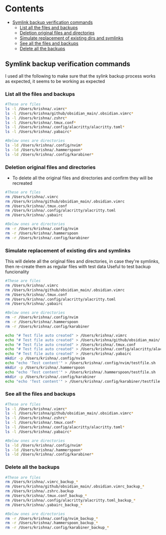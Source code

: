 # Contents

<!-- toc -->

- [Symlink backup verification commands](#symlink-backup-verification-commands)
  - [List all the files and backups](#list-all-the-files-and-backups)
  - [Deletion original files and directories](#deletion-original-files-and-directories)
  - [Simulate replacement of existing dirs and symlinks](#simulate-replacement-of-existing-dirs-and-symlinks)
  - [See all the files and backups](#see-all-the-files-and-backups)
  - [Delete all the backups](#delete-all-the-backups)

<!-- tocstop -->

## Symlink backup verification commands

I used all the following to make sure that the sylink backup process works as
expected, it seems to be working as expected

### List all the files and backups

```bash
#These are files
ls -l /Users/krishna/.vimrc*
ls -l /Users/krishna/github/obsidian_main/.obsidian.vimrc*
ls -l /Users/krishna/.zshrc*
ls -l /Users/krishna/.tmux.conf*
ls -l /Users/krishna/.config/alacritty/alacritty.toml*
ls -l /Users/krishna/.yabairc*

#Below ones are directories
ls -ld /Users/krishna/.config/nvim*
ls -ld /Users/krishna/.hammerspoon*
ls -ld /Users/krishna/.config/karabiner*
```

### Deletion original files and directories

- To delete all the original files and directories and confirm they will be
  recreated

```bash
#These are files
rm /Users/krishna/.vimrc
rm /Users/krishna/github/obsidian_main/.obsidian.vimrc
rm /Users/krishna/.tmux.conf
rm /Users/krishna/.config/alacritty/alacritty.toml
rm /Users/krishna/.yabairc

#Below ones are directories
rm -r /Users/krishna/.config/nvim
rm -r /Users/krishna/.hammerspoon
rm -r /Users/krishna/.config/karabiner
```

### Simulate replacement of existing dirs and symlinks

This will delete all the original files and directories, in case they're
symlinks, then re-create them as regular files with test data Useful to test
backup funcionality

```bash
#These are files
rm /Users/krishna/.vimrc
rm /Users/krishna/github/obsidian_main/.obsidian.vimrc
rm /Users/krishna/.tmux.conf
rm /Users/krishna/.config/alacritty/alacritty.toml
rm /Users/krishna/.yabairc

#Below ones are directories
rm -r /Users/krishna/.config/nvim
rm -r /Users/krishna/.hammerspoon
rm -r /Users/krishna/.config/karabiner

echo "# Test file auto created" > /Users/krishna/.vimrc
echo "# Test file auto created" > /Users/krishna/github/obsidian_main/.obsidian.vimrc
echo "# Test file auto created" > /Users/krishna/.tmux.conf
echo "# Test file auto created" > /Users/krishna/.config/alacritty/alacritty.toml
echo "# Test file auto created" > /Users/krishna/.yabairc
mkdir -p /Users/krishna/.config/nvim
echo "echo 'Test content'" > /Users/krishna/.config/nvim/testfile.sh
mkdir -p /Users/krishna/.hammerspoon
echo "echo 'Test content'" > /Users/krishna/.hammerspoon/testfile.sh
mkdir -p /Users/krishna/.config/karabiner
echo "echo 'Test content'" > /Users/krishna/.config/karabiner/testfile.sh
```

### See all the files and backups

```bash
#These are files
ls -l /Users/krishna/.vimrc*
ls -l /Users/krishna/github/obsidian_main/.obsidian.vimrc*
ls -l /Users/krishna/.zshrc*
ls -l /Users/krishna/.tmux.conf*
ls -l /Users/krishna/.config/alacritty/alacritty.toml*
ls -l /Users/krishna/.yabairc*

#Below ones are directories
ls -ld /Users/krishna/.config/nvim*
ls -ld /Users/krishna/.hammerspoon*
ls -ld /Users/krishna/.config/karabiner*
```

### Delete all the backups

```bash
#These are files
rm /Users/krishna/.vimrc_backup_*
rm /Users/krishna/github/obsidian_main/.obsidian.vimrc_backup_*
rm /Users/krishna/.zshrc.backup
rm /Users/krishna/.tmux.conf_backup_*
rm /Users/krishna/.config/alacritty/alacritty.toml_backup_*
rm /Users/krishna/.yabairc_backup_*

#Below ones are directories
rm -r /Users/krishna/.config/nvim_backup_*
rm -r /Users/krishna/.hammerspoon_backup_*
rm -r /Users/krishna/.config/karabiner_backup_*
```
